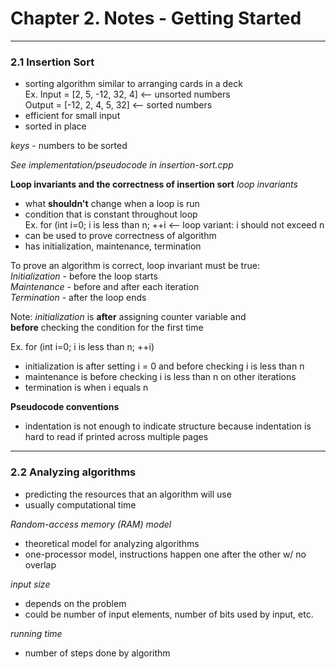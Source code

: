 # Chapter 2. Notes - Getting Started

---

### 2.1 Insertion Sort
- sorting algorithm similar to arranging cards in a deck  
Ex. Input  = [2, 5, -12, 32, 4] <-- unsorted numbers  
    Output = [-12, 2, 4, 5, 32] <-- sorted numbers
- efficient for small input
- sorted in place

_keys_ - numbers to be sorted

_See implementation/pseudocode in insertion-sort.cpp_

**Loop invariants and the correctness of insertion sort**
_loop invariants_ 
- what **shouldn't** change when a loop is run
- condition that is constant throughout loop  
Ex. for (int i=0; i is less than n; ++i <-- loop variant: i should not exceed n
- can be used to prove correctness of algorithm
- has initialization, maintenance, termination

To prove an algorithm is correct, loop invariant must be true:  
_Initialization_ - before the loop starts  
_Maintenance_ - before and after each iteration  
_Termination_ - after the loop ends

Note: 
_initialization_ is **after** assigning counter variable and  
**before** checking the condition for the first time

Ex. for (int i=0; i is less than n; ++i)
- initialization is after setting i = 0 and before checking i is less than n
- maintenance is before checking i is less than n on other iterations
- termination is when i equals n

**Pseudocode conventions**
- indentation is not enough to indicate structure because indentation is hard to read if printed across multiple pages

---

### 2.2 Analyzing algorithms
- predicting the resources that an algorithm will use
- usually computational time

_Random-access memory (RAM) model_ 
- theoretical model for analyzing algorithms
- one-processor model, instructions happen one after the other w/ no overlap

_input size_
- depends on the problem
- could be number of input elements, number of bits used by input, etc.

_running time_
- number of steps done by algorithm
